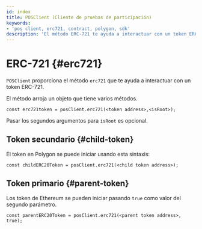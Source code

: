 ```yaml
---
id: index
title: POSClient (Cliente de pruebas de participación)
keywords:
- 'pos client, erc721, contract, polygon, sdk'
description: 'El método ERC-721 te ayuda a interactuar con un token ERC-721.'
---
```


# ERC-721 {#erc721}

`POSClient` proporciona el método `erc721` que te ayuda a interactuar con un token ERC-721.

El método arroja un objeto que tiene varios métodos.

```
const erc721token = posClient.erc721(<token address>,<isRoot>);
```

Pasar los segundos argumentos para `isRoot` es opcional.

## Token secundario {#child-token}

El token en Polygon se puede iniciar usando esta sintaxis:

```
const childERC20Token = posClient.erc721(<child token address>);
```

## Token primario {#parent-token}

Los token de Ethereum se pueden iniciar pasando `true` como valor del segundo parámetro.

```
const parentERC20Token = posClient.erc721(<parent token address>, true);
```
